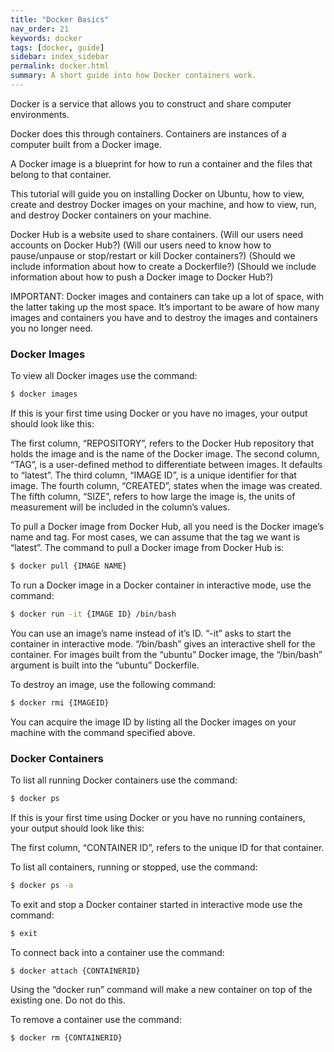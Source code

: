 ```yaml
---
title: "Docker Basics"
nav_order: 21
keywords: docker
tags: [docker, guide]
sidebar: index_sidebar
permalink: docker.html
summary: A short guide into how Docker containers work.
---
```


Docker is a service that allows you to construct and share computer
environments.

Docker does this through containers. Containers are instances of a computer
built from a Docker image.

A Docker image is a blueprint for how to run a container and the files that
belong to that container.

This tutorial will guide you on installing Docker on Ubuntu, how to view, create
and destroy Docker images on your machine, and how to view, run, and destroy
Docker containers on your machine.

Docker Hub is a website used to share containers. (Will our users need accounts
on Docker Hub?) (Will our users need to know how to pause/unpause or
stop/restart or kill Docker containers?) (Should we include information about
how to create a Dockerfile?) (Should we include information about how to
push a Docker image to Docker Hub?)

IMPORTANT: Docker images and containers can take up a lot of space, with the
latter taking up the most space. It’s important to be aware of how many images
and containers you have and to destroy the images and containers you no longer
need.

### Docker Images

To view all Docker images use the command:

```bash
$ docker images
```

If this is your first time using Docker or you have no images, your output should look like this:



The first column, “REPOSITORY”, refers to the Docker Hub repository that holds the image and is the name of the Docker image. The second column, “TAG”, is a user-defined method to differentiate between images. It defaults to “latest”. The third column, “IMAGE ID”, is a unique identifier for that image. The fourth column, “CREATED”, states when the image was created. The fifth column, “SIZE”, refers to how large the image is, the units of measurement will be included in the column’s values.

To pull a Docker image from Docker Hub, all you need is the Docker image’s name and tag. For most cases, we can assume that the tag we want is “latest”. The command to pull a Docker image from Docker Hub is:

```bash
$ docker pull {IMAGE NAME}
```

To run a Docker image in a Docker container in interactive mode, use the command:

```bash
$ docker run -it {IMAGE ID} /bin/bash
```

You can use an image’s name instead of it’s ID. “-it” asks to start the container in interactive mode. “/bin/bash” gives an interactive shell for the container. For images built from the “ubuntu” Docker image, the “/bin/bash” argument is built into the “ubuntu” Dockerfile.

To destroy an image, use the following command:
```bash
$ docker rmi {IMAGEID}
```

You can acquire the image ID by listing all the Docker images on your machine with the command specified above.

### Docker Containers

To list all running Docker containers use the command:
```bash
$ docker ps
```

If this is your first time using Docker or you have no running containers, your output should look like this:



The first column, “CONTAINER ID”, refers to the unique ID for that container.

To list all containers, running or stopped, use the command:
```bash
$ docker ps -a
```

To exit and stop a Docker container started in interactive mode use the command:
```bash
$ exit
```

To connect back into a container use the command:
```bash
$ docker attach {CONTAINERID}
```

Using the “docker run” command will make a new container on top of the existing one. Do not do this.

To remove a container use the command:
```bash
$ docker rm {CONTAINERID}
```
